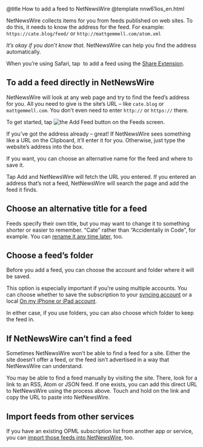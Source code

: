 @title How to add a feed to NetNewsWire
@template nnw61ios_en.html


NetNewsWire collects items for you from feeds published on web sites. To do this, it needs to know the address for the feed. For example: `https://cate.blog/feed/` or `http://mattgemmell.com/atom.xml`

*It’s okay if you don’t know that.* NetNewsWire can help you find the address automatically.

When you’re using Safari, tap <img src="../../../images/ios-icon-share.png" alt="" class="ios-inline-button-large" /> to add a feed using the [Share Extension](share-extension).



To add a feed directly in NetNewsWire
-------------------------------------

NetNewsWire will look at any web page and try to find the feed’s address for you. All you need to give is the site’s URL – like `cate.blog` or `mattgemmell.com`. You don’t even need to enter `http://` or `https://` there.

To get started, tap <img src="../../../images/ios-icon-add_feed.png" alt="the Add Feed button" class="ios-inline-button" /> on the Feeds screen.

If you’ve got the address already – great! If NetNewsWire sees something like a URL on the Clipboard, it’ll enter it for you. Otherwise, just type the website’s address into the box.

If you want, you can choose an alternative name for the feed and where to save it.

Tap Add and NetNewsWire will fetch the URL you entered. If you entered an address that’s not a feed, NetNewsWire will search the page and add the feed it finds.



Choose an alternative title for a feed
--------------------------------------

Feeds specify their own title, but you may want to change it to something shorter or easier to remember. “Cate” rather than “Accidentally in Code”, for example. You can [rename it any time later](renaming-feeds), too.



Choose a feed’s folder
----------------------

Before you add a feed, you can choose the account and folder where it will be saved. 

This option is especially important if you’re using multiple accounts. You can choose whether to save the subscription to your [syncing account](syncing-accounts) or a local [On my iPhone or iPad account](on-my-ios-device-account).

In either case, if you use folders, you can also choose which folder to keep the feed in.



If NetNewsWire can’t find a feed
--------------------------------

Sometimes NetNewsWire won’t be able to find a feed for a site. Either the site doesn’t offer a feed, or the feed isn’t advertised in a way that NetNewsWire can understand.

You may be able to find a feed manually by visiting the site. There, look for a link to an RSS, Atom or JSON feed. If one exists, you can add this direct URL to NetNewsWire using the process above. Touch and hold on the link and copy the URL to paste into NetNewsWire.



Import feeds from other services
--------------------------------

If you have an existing OPML subscription list from another app or service, you can [import those feeds into NetNewsWire](import-opml), too.